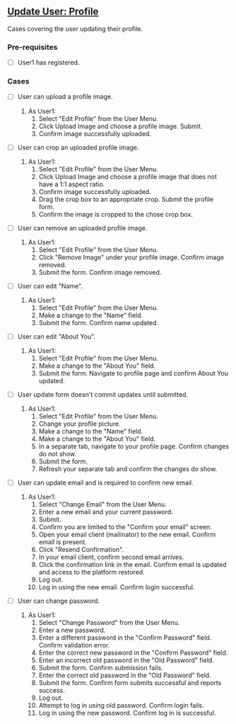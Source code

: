 ## [Update User: Profile](documentation/testing/test-cases/User/update/profile.md)

Cases covering the user updating their profile.

### Pre-requisites

- [ ] User1 has registered.

### Cases

- [ ] User can upload a profile image.
    1. As User1:
        1. Select "Edit Profile" from the User Menu.
        2. Click Upload Image and choose a profile image. Submit.
        3. Confirm image successfully uploaded.

- [ ] User can crop an uploaded profile image.
    1. As User1:
        1. Select "Edit Profile" from the User Menu.
        2. Click Upload Image and choose a profile image that does not have a 1:1 aspect ratio. 
        3. Confirm image successfully uploaded.
        4. Drag the crop box to an appropriate crop.  Submit the profile form. 
        5. Confirm the image is cropped to the chose crop box.

- [ ] User can remove an uploaded profile image.
    1. As User1:
        1. Select "Edit Profile" from the User Menu.
        2. Click "Remove Image" under your profile image.  Confirm image removed.
        3. Submit the form. Confirm image removed.

- [ ] User can edit "Name".
    1. As User1:
        1. Select "Edit Profile" from the User Menu.
        2. Make a change to the "Name" field.
        3. Submit the form.  Confirm name updated.

- [ ] User can edit "About You".
    1. As User1:
        1. Select "Edit Profile" from the User Menu.
        2. Make a change to the "About You" field.
        3. Submit the form.  Navigate to profile page and confirm About You updated.

- [ ] User update form doesn't commit updates until submitted.
    1. As User1:
        1. Select "Edit Profile" from the User Menu.
        2. Change your profile picture.
        3. Make a change to the "Name" field.
        4. Make a change to the "About You" field.
        5. In a separate tab, navigate to your profile page. Confirm changes do not show.
        6. Submit the form.
        7. Refresh your separate tab and confirm the changes do show.

- [ ] User can update email and is required to confirm new email.
    1. As User1:
        1. Select "Change Email" from the User Menu.
        2. Enter a new email and your current password.
        3. Submit. 
        4. Confirm you are limited to the "Confirm your email" screen.
        5. Open your email client (mailinator) to the new email. Confirm email is present.
        6. Click "Resend Confirmation".
        7. In your email client, confirm second email arrives.
        8. Click the confirmation link in the email.  Confirm email is updated and access to the platform restored.
        9. Log out.
        10. Log in using the new email.  Confirm login successful.

- [ ] User can change password.
    1. As User1:
        1. Select "Change Password" from the User Menu.
        2. Enter a new password. 
        3. Enter a different password in the "Confirm Password" field.  Confirm validation error.
        4. Enter the correct new password in the "Confirm Password" field.
        5. Enter an incorrect old password in the "Old Password" field.
        6. Submit the form.  Confirm submission fails.
        7. Enter the correct old password in the "Old Password" field.
        8. Submit the form. Confirm form submits successful and reports success.
        9. Log out.
        10. Attempt to log in using old password.  Confirm login fails.
        11. Log in using the new password.  Confirm log in is successful.

